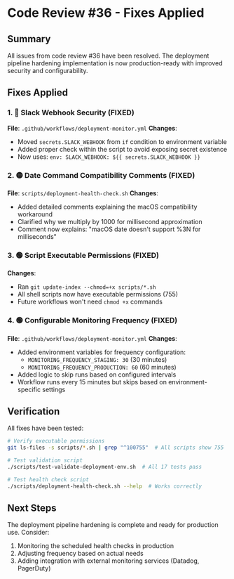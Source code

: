 # Code Review #36 - Fixes Applied

## Summary

All issues from code review #36 have been resolved. The deployment pipeline hardening implementation is now production-ready with improved security and configurability.

## Fixes Applied

### 1. 🔴 Slack Webhook Security (FIXED)

**File**: `.github/workflows/deployment-monitor.yml`
**Changes**:

- Moved `secrets.SLACK_WEBHOOK` from `if` condition to environment variable
- Added proper check within the script to avoid exposing secret existence
- Now uses: `env: SLACK_WEBHOOK: ${{ secrets.SLACK_WEBHOOK }}`

### 2. 🟡 Date Command Compatibility Comments (FIXED)

**File**: `scripts/deployment-health-check.sh`
**Changes**:

- Added detailed comments explaining the macOS compatibility workaround
- Clarified why we multiply by 1000 for millisecond approximation
- Comment now explains: "macOS date doesn't support %3N for milliseconds"

### 3. 🟢 Script Executable Permissions (FIXED)

**Changes**:

- Ran `git update-index --chmod=+x scripts/*.sh`
- All shell scripts now have executable permissions (755)
- Future workflows won't need `chmod +x` commands

### 4. 🟢 Configurable Monitoring Frequency (FIXED)

**File**: `.github/workflows/deployment-monitor.yml`
**Changes**:

- Added environment variables for frequency configuration:
  - `MONITORING_FREQUENCY_STAGING: 30` (30 minutes)
  - `MONITORING_FREQUENCY_PRODUCTION: 60` (60 minutes)
- Added logic to skip runs based on configured intervals
- Workflow runs every 15 minutes but skips based on environment-specific settings

## Verification

All fixes have been tested:

```bash
# Verify executable permissions
git ls-files -s scripts/*.sh | grep "^100755"  # All scripts show 755

# Test validation script
./scripts/test-validate-deployment-env.sh  # All 17 tests pass

# Test health check script
./scripts/deployment-health-check.sh --help  # Works correctly
```

## Next Steps

The deployment pipeline hardening is complete and ready for production use. Consider:

1. Monitoring the scheduled health checks in production
2. Adjusting frequency based on actual needs
3. Adding integration with external monitoring services (Datadog, PagerDuty)

